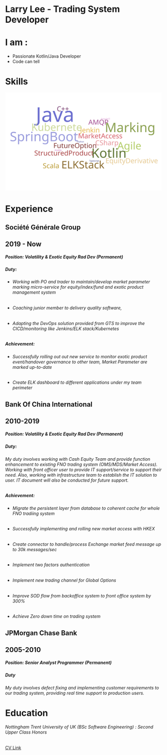 # Larry Lee - Trading System Developer
# I am :
- Passionate Kotlin/Java Developer
- Code can tell

# Skills
![Alt text](./SkillSet.svg)

# Experience
## Société Générale Group
## 2019 - Now
##### Position: Volatility & Exotic Equity Rad Dev (Permanent)
##### Duty: 
- ###### Working with PO and trader to maintain/develop market parameter marking micro-service for equity/index/fund and exotic product management system
- ###### Coaching junior member to delivery quality software,
- ###### Adapting the DevOps solution provided from GTS to improve the CICD/monitoring like Jenkins/ELK stack/Kubernetes

##### Achievement:
- ###### Successfully rolling out out new service to monitor exotic product event/handover governance to other team, Market Parameter are marked up-to-date
- ###### Create ELK dashboard to different applications under my team perimeter

## Bank Of China International
## 2010-2019
##### Position: Volatility & Exotic Equity Rad Dev (Permanent)
##### Duty: 
###### My duty involves working with Cash Equity Team and provide function enhancement to existing FNO trading system (OMS/MDS/Market Access). Working with front officer user to provide IT support/service to support their need. Also, working with infrastructure team to establish the IT solution to user. IT document will also be conducted for future support.
##### Achievement:
- ###### Migrate the persistent layer from database to coherent cache for whole FNO tradiing system 
- ###### Successfully implementing and rolling new market access with HKEX
- ###### Create connector to handle/process Exchange market feed message up to 30k messages/sec
- ###### Implement two factors authentication
- ###### Implement new trading channel for Global Options
- ###### Improve SOD flow from backoffice system to front office system by 300%
- ###### Achieve Zero down time on trading system

## JPMorgan Chase Bank
## 2005-2010
##### Position: Senior Analyst Programmer (Permanent)
##### Duty
###### My duty involves defect fixing and implementing customer requirements to our trading system, providing real time support to production users.

# Education
###### Nottingham Trent University of UK (BSc Software Engineering) : Second Upper Class Honors


[CV Link](./Resume.pdf)